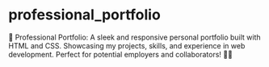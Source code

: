 # professional_portfolio
🌟 Professional Portfolio: A sleek and responsive personal portfolio built with HTML and CSS. Showcasing my projects, skills, and experience in web development. Perfect for potential employers and collaborators! 💼✨
